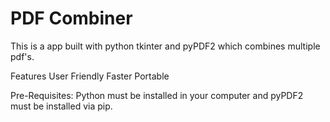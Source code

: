 # PDF Combiner

This is a app built with python tkinter and pyPDF2 which combines multiple pdf's.

Features
  User Friendly
  Faster
  Portable

Pre-Requisites: Python must be installed in your computer and pyPDF2 must be installed via pip.
